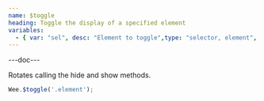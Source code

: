 ```yaml
---
name: $toggle
heading: Toggle the display of a specified element
variables:
  - { var: "sel", desc: "Element to toggle",type: "selector, element", req: true }
---
```


---doc---

Rotates calling the hide and show methods.

```javascript
Wee.$toggle('.element');
```